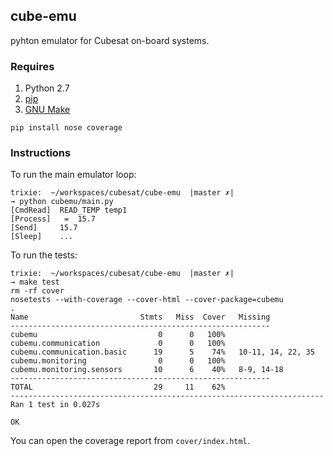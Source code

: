 ## cube-emu

pyhton emulator for Cubesat on-board systems.

### Requires

1. Python 2.7
2. [pip](https://pypi.python.org/pypi/pip/)
3. [GNU Make](http://www.gnu.org/software/make/manual/make.html)

```
pip install nose coverage
```

### Instructions

To run the main emulator loop:

```
trixie:  ~/workspaces/cubesat/cube-emu  |master ✗|
→ python cubemu/main.py
[CmdRead]  READ_TEMP temp1
[Process]   =  15.7
[Send]     15.7
[Sleep]    ...
```

To run the tests:

```
trixie:  ~/workspaces/cubesat/cube-emu  |master ✗|
→ make test
rm -rf cover
nosetests --with-coverage --cover-html --cover-package=cubemu
.
Name                         Stmts   Miss  Cover   Missing
----------------------------------------------------------
cubemu                           0      0   100%
cubemu.communication             0      0   100%
cubemu.communication.basic      19      5    74%   10-11, 14, 22, 35
cubemu.monitoring                0      0   100%
cubemu.monitoring.sensors       10      6    40%   8-9, 14-18
----------------------------------------------------------
TOTAL                           29     11    62%
----------------------------------------------------------------------
Ran 1 test in 0.027s

OK
```

You can open the coverage report from `cover/index.html`.

